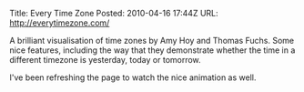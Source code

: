 Title: Every Time Zone
Posted: 2010-04-16 17:44Z
URL: http://everytimezone.com/

A brilliant visualisation of time zones by Amy Hoy and Thomas Fuchs. Some nice features, including the way that they demonstrate whether the time in a different timezone is yesterday, today or tomorrow.

I've been refreshing the page to watch the nice animation as well.
